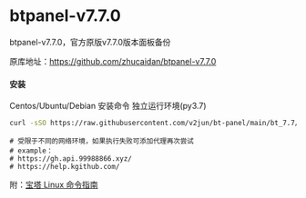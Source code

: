 # btpanel-v7.7.0

btpanel-v7.7.0，官方原版v7.7.0版本面板备份

原库地址：https://github.com/zhucaidan/btpanel-v7.7.0

#### 安装

Centos/Ubuntu/Debian 安装命令 独立运行环境(py3.7)

```Bash
curl -sSO https://raw.githubusercontent.com/v2jun/bt-panel/main/bt_7.7/install/install.sh && bash install.sh
```

```
# 受限于不同的网络环境，如果执行失败可添加代理再次尝试
# example：
# https://gh.api.99988866.xyz/
# https://help.kgithub.com/
```

附：[宝塔 Linux 命令指南](https://www.bt.cn/new/btcode.html)